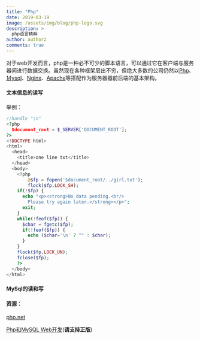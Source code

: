 ```yaml
---
title: "Php"
date: 2019-03-19
image: /assets/img/blog/php-logo.svg
description: >
  php语言精粹
author: author2
comments: true
---
```


对于web开发而言，php是一种必不可少的脚本语言，可以通过它在客户端与服务器间进行数据交换。虽然现在各种框架层出不穷，但绝大多数的公司仍然以[Php](https://www.php.net/manual/en/)、[Ｍysql](https://dev.mysql.com/doc/)、[Nginx](https://nginx.org/en/)、[Apache](https://www.apache.org/)等搭配作为服务器器前后端的基本架构。

#### 文本信息的读写

举例：

```php
//handle "\n"
<?php
  $document_root = $_SERVER['DOCUMENT_ROOT'];
?>
<!DOCTYPE html>
<html>
  <head>
    <title>one line txt</title>
  </head>
  <body>
    <?php
    	@$fp = fopen('$document_root/../girl.txt');
    	flock($fp,LOCK_SH);
    if(!$fp) {
      echo "<p><strong>No data pending.<br/>
      	Please try again later.</strong></p>";
      exit;
    }
    while(!feof($fp)) {
      $char = fgetc($fp);
      if(!feof($fp)) {
        echo ($char='\n' ? "" : $char);
      }
    }
    flock($fp,LOCK_UN);
    fclose($fp);
    ?>
  </body>
</html>
```

#### MySql的读和写

#### 资源：

[php.net](http://php.net/manual/zh/)

[Php和MySQL Web开发](http://www.xz577.com/e/180.html)(**请支持正版**)